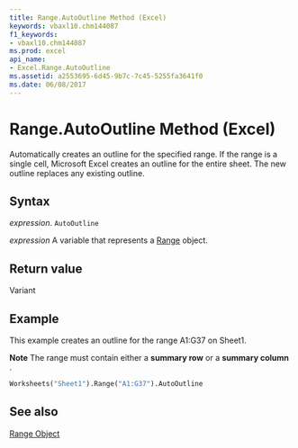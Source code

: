 ```yaml
---
title: Range.AutoOutline Method (Excel)
keywords: vbaxl10.chm144087
f1_keywords:
- vbaxl10.chm144087
ms.prod: excel
api_name:
- Excel.Range.AutoOutline
ms.assetid: a2553695-6d45-9b7c-7c45-5255fa3641f0
ms.date: 06/08/2017
---
```



# Range.AutoOutline Method (Excel)

Automatically creates an outline for the specified range. If the range is a single cell, Microsoft Excel creates an outline for the entire sheet. The new outline replaces any existing outline.


## Syntax

 _expression_. `AutoOutline`

 _expression_ A variable that represents a [Range](excel.range-graph-property.md) object.


## Return value

Variant


## Example

This example creates an outline for the range A1:G37 on Sheet1. 


 **Note**  The range must contain either a  **summary row** or a **summary column** .


```vb
Worksheets("Sheet1").Range("A1:G37").AutoOutline
```


## See also


[Range Object](Excel.Range(object).md)

